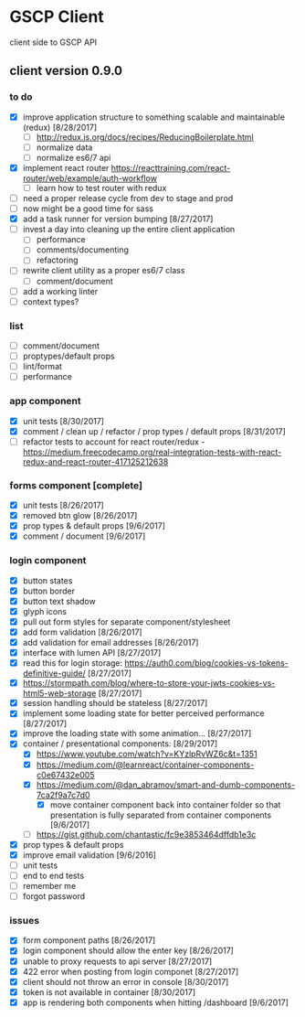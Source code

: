 # GSCP Client
client side to GSCP API

## client version 0.9.0

### to do
- [x] improve application structure to something scalable and maintainable (redux) [8/28/2017]
	- [ ] http://redux.js.org/docs/recipes/ReducingBoilerplate.html
	- [ ] normalize data
	- [ ] normalize es6/7 api
- [x] implement react router https://reacttraining.com/react-router/web/example/auth-workflow
    - [ ] learn how to test router with redux
- [ ] need a proper release cycle from dev to stage and prod
- [ ] now might be a good time for sass
- [x] add a task runner for version bumping [8/27/2017]
- [ ] invest a day into cleaning up the entire client application
	- [ ] performance
	- [ ] comments/documenting
	- [ ] refactoring
- [ ] rewrite client utility as a proper es6/7 class
    - [ ] comment/document
- [ ] add a working linter
- [ ] context types?

### list
- [ ] comment/document
- [ ] proptypes/default props
- [ ] lint/format
- [ ] performance

### app component
- [x] unit tests [8/30/2017]
- [x] comment / clean up / refactor / prop types / default props [8/31/2017]
- [ ] refactor tests to account for react router/redux - https://medium.freecodecamp.org/real-integration-tests-with-react-redux-and-react-router-417125212638

### forms component [complete]
- [x] unit tests [8/26/2017]
- [x] removed btn glow [8/26/2017]
- [x] prop types & default props [9/6/2017]
- [x] comment / document [9/6/2017]

### login component
- [x] button states
- [x] button border
- [x] button text shadow
- [x] glyph icons
- [x] pull out form styles for separate component/stylesheet
- [x] add form validation [8/26/2017]
- [x] add validation for email addresses [8/26/2017]
- [x] interface with lumen API [8/27/2017]
- [x] read this for login storage: https://auth0.com/blog/cookies-vs-tokens-definitive-guide/ [8/27/2017]
- [x] https://stormpath.com/blog/where-to-store-your-jwts-cookies-vs-html5-web-storage [8/27/2017]
- [x] session handling should be stateless [8/27/2017]
- [x] implement some loading state for better perceived performance [8/27/2017]
- [x] improve the loading state with some animation... [8/27/2017]
- [x] container / presentational components: [8/29/2017]
    - [x] https://www.youtube.com/watch?v=KYzlpRvWZ6c&t=1351
    - [x] https://medium.com/@learnreact/container-components-c0e67432e005
    - [x] https://medium.com/@dan_abramov/smart-and-dumb-components-7ca2f9a7c7d0
        - [x] move container component back into container folder so that presentation is fully separated from container components [9/6/2017]
    - [ ] https://gist.github.com/chantastic/fc9e3853464dffdb1e3c
- [x] prop types & default props
- [x] improve email validation [9/6/2016]
- [ ] unit tests
- [ ] end to end tests
- [ ] remember me
- [ ] forgot password

### issues
- [x] form component paths [8/26/2017]
- [x] login component should allow the enter key [8/26/2017]
- [x] unable to proxy requests to api server [8/27/2017]
- [x] 422 error when posting from login componet [8/27/2017]
- [x] client should not throw an error in console [8/30/2017]
- [x] token is not available in container [8/30/2017]
- [x] app is rendering both components when hitting /dashboard [9/6/2017]
